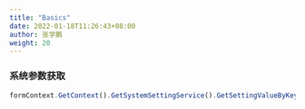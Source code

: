 ```yaml
---
title: "Basics"
date: 2022-01-18T11:26:43+08:00
author: 张学鹏
weight: 20
---
```


### 系统参数获取
```javascript
formContext.GetContext().GetSystemSettingService().GetSettingValueByKey("isEnableBatch", "")
```